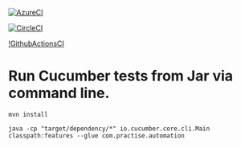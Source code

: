 [![AzureCI](https://dev.azure.com/mrunal-open-source/spring-cucumber-jar-runner-practise/_apis/build/status/mrunalgosar.spring-cucumber-jar-practise?branchName=master)](https://dev.azure.com/mrunal-open-source/spring-cucumber-jar-runner-practise/_build/latest?definitionId=1&branchName=master)

[![CircleCI](https://circleci.com/gh/mrunalgosar/spring-cucumber-jar-practise.svg?style=svg)](https://app.circleci.com/pipelines/github/mrunalgosar/spring-cucumber-jar-practise)

[!GithubActionsCI](https://github.com/mrunalgosar/spring-cucumber-jar-practise/actions/workflows/maven.yml/badge.svg)
# Run Cucumber tests from Jar via command line.

```mvn install```

```java -cp "target/dependency/*" io.cucumber.core.cli.Main classpath:features --glue com.practise.automation```
